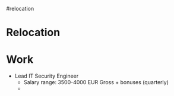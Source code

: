 #relocation 
# Relocation

# Work
- Lead IT Security Engineer
	- Salary range: 3500-4000 EUR Gross + bonuses (quarterly)
	- 